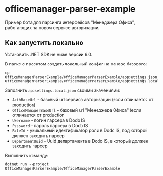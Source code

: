 # officemanager-parser-example

Пример бота для парсинга интерфейсов "Менеджера Офиса", работающих на новом сервисе авторизации.

## Как запустить локально

Установить .NET SDK не ниже версии 6.0.

В папке с проектом создать локальный конфиг на основе базового:

```shell
cp OfficeManagerParserExample/OfficeManagerParserExample/appsettings.json OfficeManagerParserExample/OfficeManagerParserExample/appsettings.local.json
```

Заполнить `appsettings.local.json` своими значениями:

- `AuthBaseUrl` - базовый url сервиса авторизации (если отличается от production)
- `OfficeManagerBaseUrl` - базовый url "Менеджера Офиса" (если отличается от production)
- `Username` - логин парсера в Dodo IS
- `Password` - пароль парсера в Dodo IS
- `RoleId` - уникальный идентификатор роли в Dodo IS, под которой должен заходить парсер
- `DepartmentUuid` - Uuid департамента в Dodo IS, в который должен заходить парсер

Выполнить команду:

```shell
dotnet run --project OfficeManagerParserExample/OfficeManagerParserExample
```
